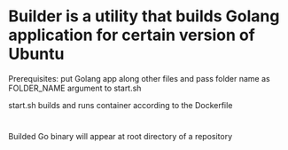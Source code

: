 # Builder is a utility that builds Golang application for certain version of Ubuntu
Prerequisites: put Golang app along other files and pass folder name as FOLDER_NAME argument to start.sh

start.sh builds and runs container according to the Dockerfile
#
Builded Go binary will appear at root directory of a repository 